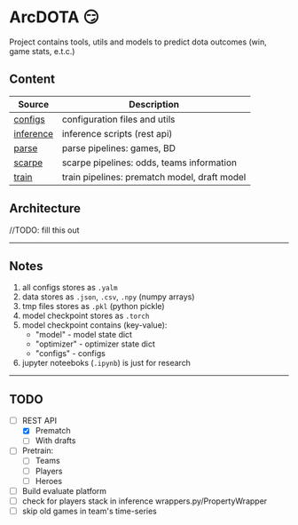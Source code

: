 # ArcDOTA 😏

Project contains tools, utils and models to predict dota outcomes (win, game stats, e.t.c.)

## Content

| Source               | Description                                  |
| -------------------- | -------------------------------------------- |
| [configs](configs/)     | configuration files and utils                |
| [inference](inference/) | inference scripts (rest api)                 |
| [parse](parse/)         | parse pipelines: games, BD                   |
| [scarpe](scarpe/)       | scarpe pipelines: odds, teams information    |
| [train](train/)         | train pipelines: prematch model, draft model |

## Architecture

//TODO: fill this out

---

## Notes

1. all configs stores as `.yalm`
2. data stores as `.json`, `.csv`, `.npy` (numpy arrays)
3. tmp files stores as `.pkl` (python pickle)
4. model checkpoint stores as `.torch`
5. model checkpoint contains (key-value):
   - "model" - model state dict
   - "optimizer" - optimizer state dict
   - "configs" - configs
6. jupyter noteeboks (`.ipynb`) is just for research

---

## TODO

* [ ] REST API
  * [X] Prematch
  * [ ] With drafts
* [ ] Pretrain:
  * [ ] Teams
  * [ ] Players
  * [ ] Heroes
* [ ] Build evaluate platform
* [ ] check for players stack in inference wrappers.py/PropertyWrapper
* [ ] skip old games in team's time-series
